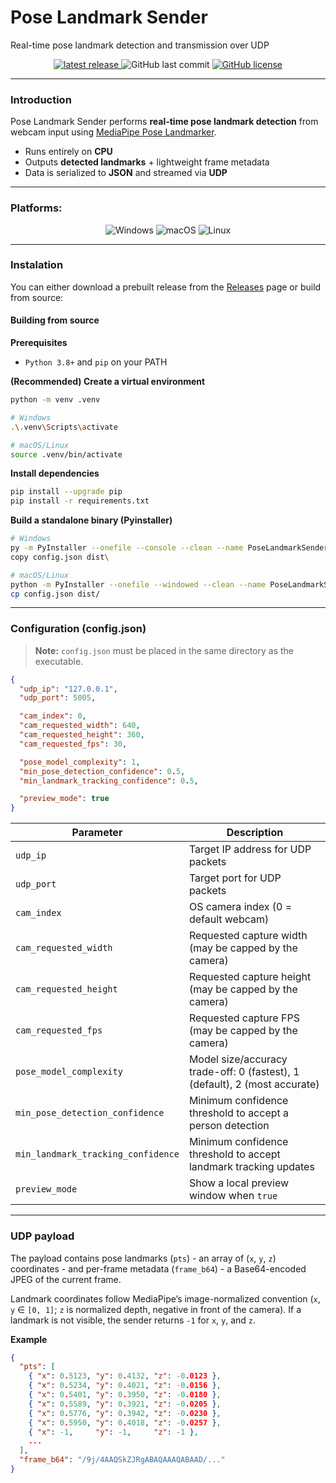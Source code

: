 # Pose Landmark Sender
Real-time pose landmark detection and transmission over UDP

<p align="center">
	<a href="https://github.com/Skallski/PoseLandmarkSender/releases/latest">
  		<img alt="latest release" src="https://img.shields.io/github/v/release/Skallski/PoseLandmarkSender?sort=semver&label=latest%20release" />
	</a>
		<img alt="GitHub last commit" src ="https://img.shields.io/github/last-commit/Skallski/PoseLandmarkSender" />
	<a href="https://github.com/Skallu0711/PoseLandmarkSender/blob/master/LICENSE">
		<img alt="GitHub license" src ="https://img.shields.io/github/license/Skallski/PoseLandmarkSender" />
	</a>
</p>

---

### Introduction
Pose Landmark Sender performs **real-time pose landmark detection** from webcam input using [MediaPipe Pose Landmarker](https://ai.google.dev/edge/mediapipe/solutions/vision/pose_landmarker?hl=en).  

- Runs entirely on **CPU**  
- Outputs **detected landmarks** + lightweight frame metadata  
- Data is serialized to **JSON** and streamed via **UDP**  

---

### Platforms:
<p align="center">
	<img alt="Windows" src="https://img.shields.io/badge/Windows-Stable-28a745?style=for-the-badge&logo=windows&logoColor=white" />
	<img alt="macOS" src="https://img.shields.io/badge/macOS-In%20Progress-FFD700?style=for-the-badge&logo=apple&logoColor=white" />
	<img alt="Linux" src="https://img.shields.io/badge/Linux-Not%20Supported-CC0000?style=for-the-badge&logo=linux&logoColor=white" />
</p>

---

### Instalation
You can either download a prebuilt release from the [Releases](../../releases) page or build from source:

#### Building from source
**Prerequisites**
- `Python 3.8+` and `pip` on your PATH

**(Recommended) Create a virtual environment**
```bash
python -m venv .venv

# Windows
.\.venv\Scripts\activate

# macOS/Linux
source .venv/bin/activate
```

**Install dependencies**
```bash
pip install --upgrade pip
pip install -r requirements.txt
```

**Build a standalone binary (Pyinstaller)**
```bash
# Windows
py -m PyInstaller --onefile --console --clean --name PoseLandmarkSender app.py
copy config.json dist\

# macOS/Linux
python -m PyInstaller --onefile --windowed --clean --name PoseLandmarkSender app.py
cp config.json dist/
```

---

### Configuration (config.json)
> **Note:** `config.json` must be placed in the same directory as the executable.
```json
{
  "udp_ip": "127.0.0.1",
  "udp_port": 5005,

  "cam_index": 0,
  "cam_requested_width": 640,
  "cam_requested_height": 360,
  "cam_requested_fps": 30,

  "pose_model_complexity": 1,
  "min_pose_detection_confidence": 0.5,
  "min_landmark_tracking_confidence": 0.5,

  "preview_mode": true
}
```
| Parameter                       | Description                                                           |
|---------------------------------|-----------------------------------------------------------------------|
| `udp_ip`                        | Target IP address for UDP packets                                     |
| `udp_port`                      | Target port for UDP packets                                           |
| `cam_index`                     | OS camera index (0 = default webcam)                                  |
| `cam_requested_width`           | Requested capture width (may be capped by the camera)                  |
| `cam_requested_height`          | Requested capture height (may be capped by the camera)                 |
| `cam_requested_fps`             | Requested capture FPS (may be capped by the camera)                    |
| `pose_model_complexity`         | Model size/accuracy trade-off: 0 (fastest), 1 (default), 2 (most accurate) |
| `min_pose_detection_confidence` | Minimum confidence threshold to accept a person detection              |
| `min_landmark_tracking_confidence` | Minimum confidence threshold to accept landmark tracking updates    |
| `preview_mode`                  | Show a local preview window when `true`                               |

---

### UDP payload
The payload contains pose landmarks (`pts`) - an array of (`x`, `y`, `z`) coordinates - and per-frame metadata (`frame_b64`) - a Base64-encoded JPEG of the current frame.  

Landmark coordinates follow MediaPipe’s image-normalized convention (`x`, `y` ∈ `[0, 1]`; `z` is normalized depth, negative in front of the camera).
If a landmark is not visible, the sender returns `-1` for `x`, `y`, and `z`.  

**Example**
```json
{
  "pts": [
    { "x": 0.5123, "y": 0.4132, "z": -0.0123 },
    { "x": 0.5234, "y": 0.4021, "z": -0.0156 },
    { "x": 0.5401, "y": 0.3950, "z": -0.0180 },
    { "x": 0.5589, "y": 0.3921, "z": -0.0205 },
    { "x": 0.5776, "y": 0.3942, "z": -0.0230 },
    { "x": 0.5950, "y": 0.4018, "z": -0.0257 },
    { "x": -1,     "y": -1,     "z": -1 },
	...
  ],
  "frame_b64": "/9j/4AAQSkZJRgABAQAAAQABAAD/..."
}
```
